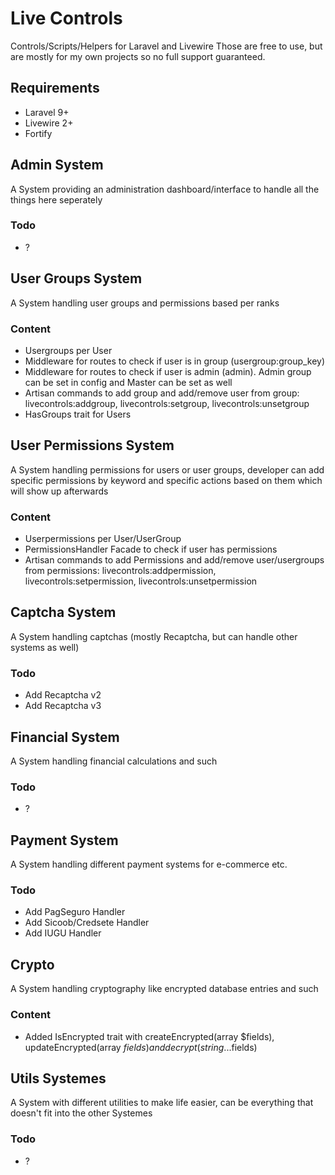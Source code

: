 # Live Controls
 Controls/Scripts/Helpers for Laravel and Livewire
 Those are free to use, but are mostly for my own projects so no full support guaranteed.

## Requirements
- Laravel 9+
- Livewire 2+
- Fortify

## Admin System
A System providing an administration dashboard/interface to handle all the things here seperately

### Todo
- ?


## User Groups System
A System handling user groups and permissions based per ranks

### Content
- Usergroups per User
- Middleware for routes to check if user is in group (usergroup:group_key)
- Middleware for routes to check if user is admin (admin). Admin group can be set in config and Master can be set as well
- Artisan commands to add group and add/remove user from group: livecontrols:addgroup, livecontrols:setgroup, livecontrols:unsetgroup
- HasGroups trait for Users


## User Permissions System
A System handling permissions for users or user groups, developer can add specific permissions by keyword and specific actions based on them which will show up afterwards

### Content
- Userpermissions per User/UserGroup
- PermissionsHandler Facade to check if user has permissions
- Artisan commands to add Permissions and add/remove user/usergroups from permissions: livecontrols:addpermission, livecontrols:setpermission, livecontrols:unsetpermission


## Captcha System
A System handling captchas (mostly Recaptcha, but can handle other systems as well)

### Todo
- Add Recaptcha v2
- Add Recaptcha v3


## Financial System
A System handling financial calculations and such

### Todo
- ?


## Payment System
A System handling different payment systems for e-commerce etc.

### Todo
- Add PagSeguro Handler
- Add Sicoob/Credsete Handler
- Add IUGU Handler


## Crypto
A System handling cryptography like encrypted database entries and such

### Content
- Added IsEncrypted trait with createEncrypted(array $fields), updateEncrypted(array $fields) and decrypt(string ...$fields)


## Utils Systemes
A System with different utilities to make life easier, can be everything that doesn't fit into the other Systemes

### Todo
- ?